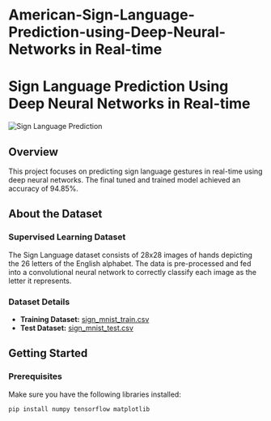 ﻿# American-Sign-Language-Prediction-using-Deep-Neural-Networks in Real-time

# Sign Language Prediction Using Deep Neural Networks in Real-time

![Sign Language Prediction](path/to/your/image.png)

## Overview

This project focuses on predicting sign language gestures in real-time using deep neural networks. The final tuned and trained model achieved an accuracy of 94.85%.

## About the Dataset

### Supervised Learning Dataset

The Sign Language dataset consists of 28x28 images of hands depicting the 26 letters of the English alphabet. The data is pre-processed and fed into a convolutional neural network to correctly classify each image as the letter it represents.

### Dataset Details

- **Training Dataset:** [sign_mnist_train.csv](./sign_mnist_train.csv)
- **Test Dataset:** [sign_mnist_test.csv](./sign_mnist_test.csv)

## Getting Started

### Prerequisites

Make sure you have the following libraries installed:

```bash
pip install numpy tensorflow matplotlib
